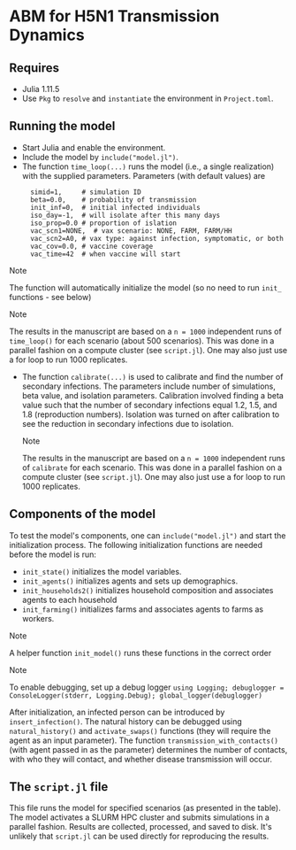 # ABM for H5N1 Transmission Dynamics

## Requires
- Julia 1.11.5 
- Use `Pkg` to `resolve` and `instantiate` the environment in `Project.toml`. 

## Running the model
- Start Julia and enable the environment.
- Include the model by `include("model.jl")`.
- The function `time_loop(...)` runs the model (i.e., a single realization) with the supplied parameters. Parameters (with default values) are 
  ```
    simid=1,     # simulation ID
    beta=0.0,    # probability of transmission 
    init_inf=0,  # initial infected individuals
    iso_day=-1,  # will isolate after this many days
    iso_prop=0.0 # proportion of islation
    vac_scn1=NONE,  # vax scenario: NONE, FARM, FARM/HH
    vac_scn2=A0, # vax type: against infection, symptomatic, or both
    vac_cov=0.0, # vaccine coverage
    vac_time=42  # when vaccine will start
  ```
> [!NOTE]  
> The function will automatically initialize the model (so no need to run `init_` functions - see below)

> [!NOTE]  
> The results in the manuscript are based on a `n = 1000` independent runs of `time_loop()` for each scenario (about 500 scenarios). This was done in a parallel fashion on a compute cluster (see `script.jl`). One may also just use a for loop to run 1000 replicates. 

- The function `calibrate(...)` is used to calibrate and find the number of secondary infections. The parameters include number of simulations, beta value, and isolation parameters. Calibration involved finding a beta value such that the number of secondary infections equal 1.2, 1.5, and 1.8 (reproduction numbers). Isolation was turned on after calibration to see the reduction in secondary infections due to isolation.
  > [!NOTE]  
  > The results in the manuscript are based on a `n = 1000` independent runs of `calibrate` for each scenario. This was done in a parallel fashion on a compute cluster (see `script.jl`). One may also just use a for loop to run 1000 replicates. 

## Components of the model

To test the model's components, one can `include("model.jl")` and start the initialization process. The following initialization functions are needed before the model is run: 
  - `init_state()` initializes the model variables. 
  - `init_agents()` initializes agents and sets up demographics.
  - `init_households2()` initializes household composition and associates agents to each household
  - `init_farming()` initializes farms and associates agents to farms as workers.   

> [!NOTE]  
> A helper function `init_model()` runs these functions in the correct order

> [!NOTE]  
> To enable debugging, set up a debug logger `using Logging; debuglogger = ConsoleLogger(stderr, Logging.Debug); global_logger(debuglogger)`

After initialization, an infected person can be introduced by `insert_infection()`. The natural history can be debugged using `natural_history()` and `activate_swaps()` functions (they will require the agent as an input parameter). The function `transmission_with_contacts()` (with agent passed in as the parameter) determines the number of contacts, with who they will contact, and whether disease transmission will occur. 

## The `script.jl` file
This file runs the model for specified scenarios (as presented in the table). The model activates a SLURM HPC cluster and submits simulations in a parallel fashion. Results are collected, processed, and saved to disk. It's unlikely that `script.jl` can be used directly for reproducing the results.